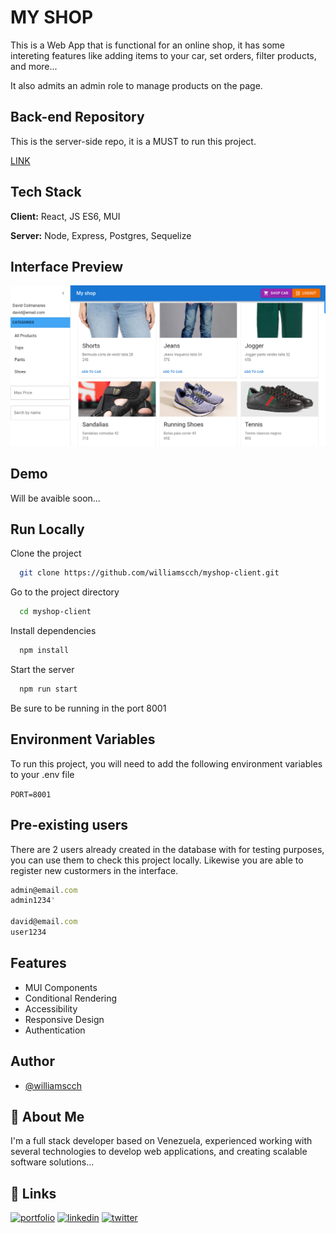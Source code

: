 
# MY SHOP

This is a Web App that is functional for an online shop, it has some intereting features like adding items to your car, set orders, filter products, and more...

It also admits an admin role to manage products on the page.




## Back-end Repository

This is the server-side repo, it is a MUST to run this project.

[LINK](https://github.com/williamscch/myshop)


## Tech Stack

**Client:** React, JS ES6, MUI

**Server:** Node, Express, Postgres, Sequelize


## Interface Preview

![App Screenshot](./app-ss.png)


## Demo

Will be avaible soon...


## Run Locally

Clone the project

```bash
  git clone https://github.com/williamscch/myshop-client.git
```

Go to the project directory

```bash
  cd myshop-client
```

Install dependencies

```bash
  npm install
```

Start the server

```bash
  npm run start
```
Be sure to be running in the port 8001

## Environment Variables

To run this project, you will need to add the following environment variables to your .env file

`PORT=8001`


## Pre-existing users

There are 2 users already created in the database with for testing purposes, you can use them to check this project locally. Likewise you are able to register new custormers in the interface.

```javascript
admin@email.com 
admin1234'

david@email.com
user1234
```


## Features

- MUI Components
- Conditional Rendering
- Accessibility
- Responsive Design
- Authentication


## Author

- [@williamscch](https://www.github.com/williamscch)


## 🚀 About Me
I'm a full stack developer based on Venezuela, experienced working with several technologies to develop web applications, and creating scalable software solutions...


## 🔗 Links
[![portfolio](https://img.shields.io/badge/my_portfolio-000?style=for-the-badge&logo=ko-fi&logoColor=white)](https://williamscolmenaresch.netlify.app/#home)
[![linkedin](https://img.shields.io/badge/linkedin-0A66C2?style=for-the-badge&logo=linkedin&logoColor=white)](https://www.linkedin.com/in/williamscolmenaresch)
[![twitter](https://img.shields.io/badge/twitter-1DA1F2?style=for-the-badge&logo=twitter&logoColor=white)](https://twitter.com/wdavidcch)
